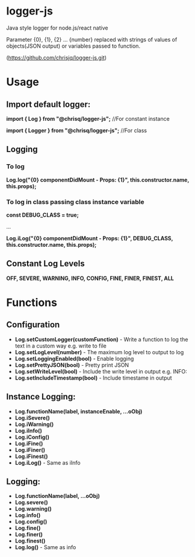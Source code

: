 # logger-js

Java style logger for node.js/react native

Parameter {0}, {1}, {2} ... {number} replaced with strings of values of objects(JSON output) or variables passed to function.

(https://github.com/chrisjq/logger-js.git)

# Usage

## Import default logger:

**import { Log } from "@chrisq/logger-js";** //For constant instance

**import { Logger } from "@chrisq/logger-js";** //For class

## Logging

### To log

**Log.log("{0} componentDidMount - Props: {1}", this.constructor.name, this.props);**

### To log in class passing class instance variable

**const DEBUG_CLASS = true;**

...

**Log.iLog("{0} componentDidMount - Props: {1}", DEBUG_CLASS, this.constructor.name, this.props);**

## Constant Log Levels

**OFF, SEVERE, WARNING, INFO, CONFIG, FINE, FINER, FINEST, ALL**

# Functions

## Configuration

- **Log.setCustomLogger(customFunction)** - Write a function to log the text in a custom way e.g. write to file
- **Log.setLogLevel(number)** - The maximum log level to output to log
- **Log.setLoggingEnabled(bool)** - Enable logging
- **Log.setPrettyJSON(bool)** - Pretty print JSON
- **Log.setWriteLevel(bool)** - Include the write level in output e.g. INFO:
- **Log.setIncludeTimestamp(bool)** - Include timestame in output

## Instance Logging:

- **Log.functionName(label, instanceEnable, ...oObj)**
- **Log.iSevere()**
- **Log.iWarning()**
- **Log.iInfo()**
- **Log.iConfig()**
- **Log.iFine()**
- **Log.iFiner()**
- **Log.iFinest()**
- **Log.iLog()** - Same as iInfo

## Logging:

- **Log.functionName(label, ...oObj)**
- **Log.severe()**
- **Log.warning()**
- **Log.info()**
- **Log.config()**
- **Log.fine()**
- **Log.finer()**
- **Log.finest()**
- **Log.log()** - Same as info
